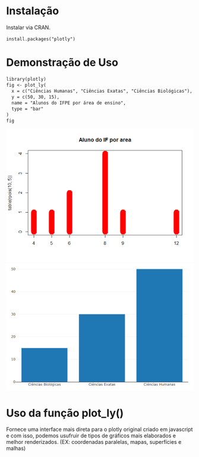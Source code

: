 # Instalação

Instalar via CRAN.

    install.packages("plotly")

# Demonstração de Uso

    library(plotly)
    fig <- plot_ly(
      x = c("Ciências Humanas", "Ciências Exatas", "Ciências Biológicas"),
      y = c(50, 30, 15),
      name = "Alunos do IFPE por área de ensino",
      type = "bar"
    )
    fig

![](plotly_files/figure-markdown_strict/pressure-1.png)
<img src="newplot.png" class="screenshot" width=800 />

# Uso da função plot\_ly()

Fornece uma interface mais direta para o plotly original criado em
javascript e com isso, podemos usufruir de tipos de gráficos mais
elaborados e melhor renderizados. (EX: coordenadas paralelas, mapas,
superfícies e malhas)
